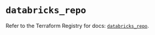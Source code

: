 # `databricks_repo`

Refer to the Terraform Registry for docs: [`databricks_repo`](https://registry.terraform.io/providers/databricks/databricks/1.74.0/docs/resources/repo).
